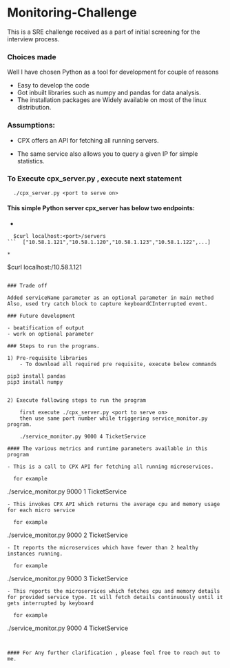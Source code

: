 # Monitoring-Challenge

This is a SRE challenge received as a part of initial screening for the interview process.


### Choices made

Well I have chosen Python  as a tool for development for couple of reasons
* Easy to develop the code
* Got inbuilt libraries such as numpy and pandas for data analysis.
* The installation packages are Widely available on most of the linux distribution.

### Assumptions:

* CPX offers an API for fetching all running servers. 

* The same service also allows you to query a given IP for simple statistics.



### To Execute cpx_server.py , execute next statement

```
  ./cpx_server.py <port­ to ­serve ­on>

```

#### This simple Python server cpx_server has below two endpoints:

* 
``` 
  $curl localhost:<port>/servers
```  ["10.58.1.121","10.58.1.120","10.58.1.123","10.58.1.122",...]

* 
```
$curl localhost:<port>/10.58.1.121
```  {"cpu":"61%","service":"UserService","memory":"4%"}

### Trade off

Added serviceName parameter as an optional parameter in main method  
Also, used try catch block to capture keyboardCInterrupted event.  

### Future development

- beatification of output
- work on optional parameter

### Steps to run the programs. 

1) Pre-requisite libraries 
    - To download all required pre requisite, execute below commands 
```
    pip3 install pandas
    pip3 install numpy
```
  
2) Execute following steps to run the program

    first execute ./cpx_server.py <port­ to ­serve ­on> 
    then use same port number while triggering service_monitor.py program.
  
    ./service_monitor.py 9000 4 TicketService
  
#### The various metrics and runtime parameters available in this program 
  
- This is a call to CPX API for fetching all running microservices.
  
  for example 
```
./service_monitor.py 9000 1 TicketService
```
- This invokes CPX API which returns the average cpu and memory usage for each micro service
  
  for example 
```
./service_monitor.py 9000 2 TicketService
```  
- It reports the microservices which have fewer than 2 healthy instances running.
  
  for example 
```
./service_monitor.py 9000 3 TicketService
```
- This reports the microservices which fetches cpu and memory details for provided service type. It will fetch details continuously until it gets interrupted by keyboard 
  
  for example 
```
./service_monitor.py 9000 4 TicketService
```
  
  
#### For Any further clarification , please feel free to reach out to me.
